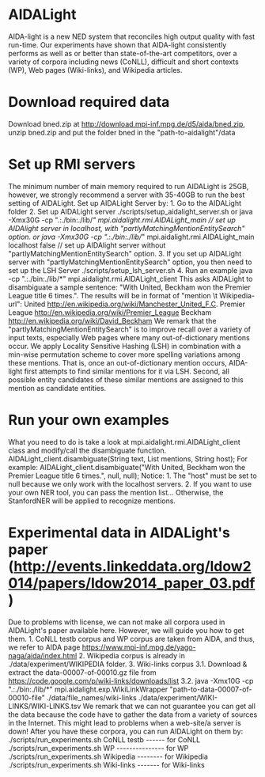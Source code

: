 AIDALight
=========
AIDA-light is a new NED system that reconciles high output quality with fast run-time. Our experiments have shown that AIDA-light consistently 
performs as well as or better than state-of-the-art competitors, over a variety of corpora including news (CoNLL), difficult and short contexts (WP), 
Web pages (Wiki-links), and Wikipedia articles. 

Download required data
=========
Download bned.zip at http://download.mpi-inf.mpg.de/d5/aida/bned.zip, unzip bned.zip and put the folder bned in the "path-to-aidalight"/data 

Set up RMI servers
=========
The minimum number of main memory required to run AIDALight is 25GB, however, we strongly recommend a server with 35-40GB to run the best setting of AIDALight.
Set up AIDALight Server by:
    1. Go to the AIDALight folder
	2. Set up AIDALight server
	   ./scripts/setup_aidalight_server.sh 
	   or java -Xmx30G -cp ".:./bin:./lib/*" mpi.aidalight.rmi.AIDALight_main  // set up AIDAlight server in localhost, with "partlyMatchingMentionEntitySearch" option.
	   or java -Xmx30G -cp ".:./bin:./lib/*" mpi.aidalight.rmi.AIDALight_main localhost false // set up AIDAlight server without "partlyMatchingMentionEntitySearch" option.
	3. If you set up AIDALight server with "partlyMatchingMentionEntitySearch" option, you then need to set up the LSH Server
	   ./scripts/setup_lsh_server.sh
	4. Run an example
	   java -cp ".:./bin:./lib/*" mpi.aidalight.rmi.AIDALight_client
	   This asks AIDALight to disambiguate a sample sentence: "With United, Beckham won the Premier League title 6 times.".
	   The results will be in format of "mention \t Wikipedia-url":
	   		United	http://en.wikipedia.org/wiki/Manchester_United_F.C.
			Premier League	http://en.wikipedia.org/wiki/Premier_League
			Beckham	http://en.wikipedia.org/wiki/David_Beckham
We remark that the "partlyMatchingMentionEntitySearch" is to improve recall over a variety of input texts, especially Web pages where many out-of-dictionary mentions occur.
We apply Locality Sensitive Hashing (LSH) in combination with a min-wise permutation scheme to cover more spelling variations among these mentions. 
That is, once an out-of-dictionary mention occurs, AIDA-light first attempts to find similar mentions for it via LSH. 
Second, all possible entity candidates of these similar mentions are assigned to this mention as candidate entities. 

Run your own examples
=========
What you need to do is take a look at mpi.aidalight.rmi.AIDALight_client class and modify/call the disambiguate function.
	AIDALight_client.disambiguate(String text, List<Mention> mentions, String host);
	For example: AIDALight_client.disambiguate("With United, Beckham won the Premier League title 6 times.", null, null);
	Notice:
		1. The "host" must be set to null because we only work with the localhost servers.
		2. If you want to use your own NER tool, you can pass the mention list... Otherwise, the StanfordNER will be applied to recognize mentions.

Experimental data in AIDALight's paper (http://events.linkeddata.org/ldow2014/papers/ldow2014_paper_03.pdf)
=========
Due to problems with license, we can not make all corpora used in AIDALight's paper available here. However, we will guide you how to get them.
	1. CoNLL testb corpus and WP corpus are taken from AIDA, and thus, we refer to AIDA page https://www.mpi-inf.mpg.de/yago-naga/aida/index.html
	2. Wikipedia corpus is already in ./data/experiment/WIKIPEDIA folder.
	3. Wiki-links corpus
		3.1. Download & extract the data-00007-of-00010.gz file from https://code.google.com/p/wiki-links/downloads/list
		3.2. java -Xmx10G -cp ".:./bin:./lib/*" mpi.aidalight.exp.WikiLinkWrapper "path-to-data-00007-of-00010-file" ./data/file_names/wiki-links ./data/experiment/WIKI-LINKS/WIKI-LINKS.tsv
		We remark that we can not guarantee you can get all the data because the code have to gather the data from a variety of sources in the Internet. 
		This might lead to problems when a web-site/a server is down!
After you have these corpora, you can run AIDALight on them by:
	./scripts/run_experiments.sh CoNLL testb ------ for CoNLL
	./scripts/run_experiments.sh WP --------------- for WP
	./scripts/run_experiments.sh Wikipedia -------- for Wikipedia
	./scripts/run_experiments.sh Wiki-links ------- for Wiki-links